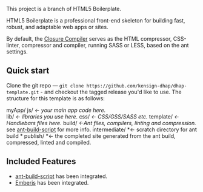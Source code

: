 This project is a branch of HTML5 Boilerplate.

HTML5 Boilerplate is a professional front-end skeleton for building fast,
robust, and adaptable web apps or sites.

By default, the [Closure Compiler](https://developers.google.com/closure/compiler/) serves as the HTML 
compressor, CSS-linter, compressor and compiler, running SASS or LESS, based on the ant settings. 

## Quick start

Clone the git repo — `git clone https://github.com/kensign-dhap/dhap-template.git` - and checkout the tagged
release you'd like to use. The structure for this template is as follows:

  myApp/
        js/ *<- your main app code here.*        	
        	lib/ *<- libraries you use here.*
        css/ *<- CSS/GSS/SASS etc.*
        template/ *<- Handlebars files here.*
		build/ *<-Ant files, compilers, linting and compression.* see [ant-build-script](https://github.com/kensign-dhap/ant-build-script) for more info.
		intermediate/ *<- scratch directory for ant build *
		publish/ *<- the completed site generated from the ant build, compressed, linted and compiled. 

## Included Features

* [ant-build-script](https://github.com/kensign-dhap/ant-build-script) has been integrated. 
* [Emberjs](https://github.com/emberjs/ember.js) has been integrated. 